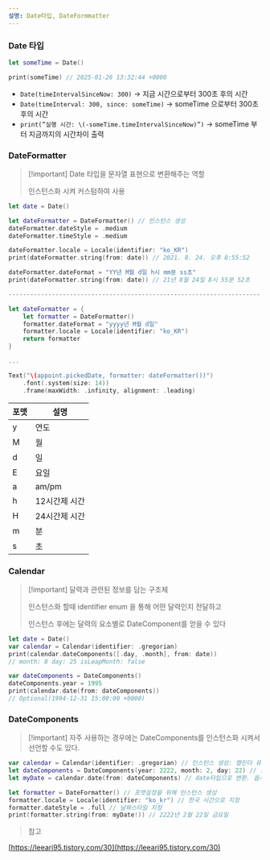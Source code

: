 ```yaml
---
설명: Date타입, DateFormmatter
---
```

### Date 타입

```Swift
let someTime = Date()

print(someTime) // 2025-01-26 13:32:44 +0000
```

- `Date(timeIntervalSinceNow: 300)` → 지금 시간으로부터 300초 후의 시간
- `Date(timeInterval: 300, since: someTime)` → someTime 으로부터 300초 후의 시간
- `print(”실행 시간: \(-someTime.timeIntervalSinceNow)”)` → someTime 부터 지금까지의 시간차이 출력

  

### DateFormatter

> [!important] Date 타입을 문자열 표현으로 변환해주는 역할
> 
> 인스턴스화 시켜 커스텀하여 사용

```Swift
let date = Date()

let dateFormatter = DateFormatter() // 인스턴스 생성
dateFormatter.dateStyle = .medium
dateFormatter.timeStyle = .medium

dateFormatter.locale = Locale(identifier: "ko_KR")
print(dateFormatter.string(from: date)) // 2021. 8. 24. 오후 8:55:52

dateFormatter.dateFormat = "YY년 M월 d일 h시 mm분 ss초"
print(dateFormatter.string(from: date)) // 21년 8월 24일 8시 55분 52초

----------------------------------------------------------------------

let dateFormatter = {
    let formatter = DateFormatter()
    formatter.dateFormat = "yyyy년 M월 d일"
    formatter.locale = Locale(identifier: "ko_KR")
    return formatter
}

...

Text("\(appoint.pickedDate, formatter: dateFormatter())")
    .font(.system(size: 14))
    .frame(maxWidth: .infinity, alignment: .leading)
```

|포맷|설명|
|---|---|
|y|연도|
|M|월|
|d|일|
|E|요일|
|a|am/pm|
|h|12시간제 시간|
|H|24시간제 시간|
|m|분|
|s|초|

  

### Calendar

> [!important] 달력과 관련된 정보를 담는 구조체
> 
> 인스턴스화 할때 identifier enum 을 통해 어떤 달력인지 전달하고
> 
> 인스턴스 후에는 달력의 요소별로 DateComponent를 얻을 수 있다

```Swift
let date = Date()
var calendar = Calendar(identifier: .gregorian)
print(calendar.dateComponents([.day, .month], from: date)) 
// month: 8 day: 25 isLeapMonth: false

var dateComponents = DateComponents()
dateComponents.year = 1995
print(calendar.date(from: dateComponents)) 
// Optional(1994-12-31 15:00:00 +0000)
```

  

### DateComponents

> [!important] 자주 사용하는 경우에는 DateComponents를 인스턴스화 시켜서 선언할 수도 있다.

```Swift
var calendar = Calendar(identifier: .gregorian) // 인스턴스 생성: 캘린더 유형 설정
let dateComponents = DateComponents(year: 2222, month: 2, day: 22) // 원하는 요소만 입력하여 날짜 추출
let myDate = calendar.date(from: dateComponents) // date타입으로 변환. 옵셔널 타입이다.

let formatter = DateFormatter() // 포맷설정을 위해 인스턴스 생성
formatter.locale = Locale(identifier: "ko_kr") // 한국 시간으로 지정
formatter.dateStyle = .full // 날짜스타일 지정
print(formatter.string(from: myDate!)) // 2222년 2월 22일 금요일
```

  

> 참고

[https://leeari95.tistory.com/30](https://leeari95.tistory.com/30)